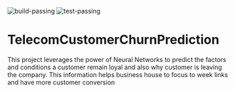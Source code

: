 ![build-passing](https://img.shields.io/badge/build-passing-brightgreen) ![test-passing](https://img.shields.io/badge/test-passing-brightgreen)

# TelecomCustomerChurnPrediction
This project leverages the power of Neural Networks to predict the factors and conditions a customer remain loyal and also why customer is leaving the company. This information helps business house to focus to week links and have more customer conversion
